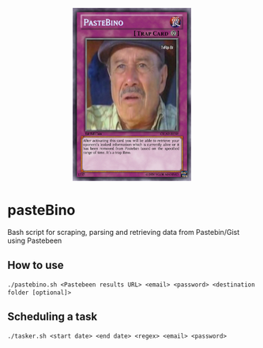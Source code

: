 <p align="center">
  <img alt="pasteBino" src="https://github.com/mxm0z/pasteBino/blob/master/pasteBino.png?raw=true" height="350" />
</p>

# pasteBino
Bash script for scraping, parsing and retrieving data from Pastebin/Gist using Pastebeen

## How to use

```
./pastebino.sh <Pastebeen results URL> <email> <password> <destination folder [optional]>
```

## Scheduling a task

```
./tasker.sh <start date> <end date> <regex> <email> <password>
```
